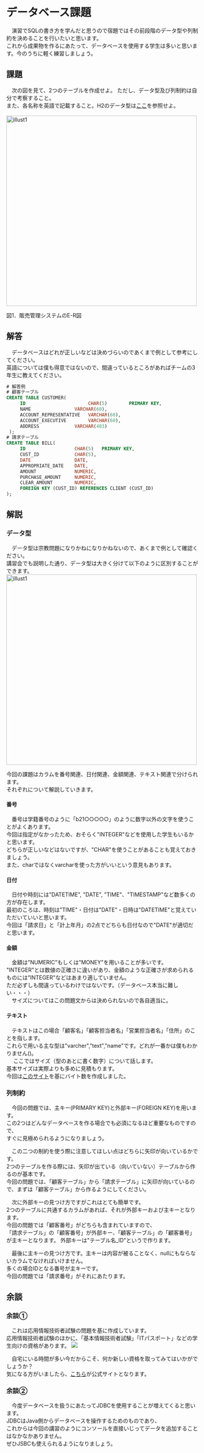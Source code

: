 # データベース課題

　演習でSQLの書き方を学んだと思うので宿題ではその前段階のデータ型や列制約を決めることを行いたいと思います。  
これから成果物を作るにあたって、データベースを使用する学生は多いと思います。今のうちに軽く練習しましょう。

## 課題

　次の図を見て、2つのテーブルを作成せよ。
ただし、データ型及び列制約は自分で考察すること。  
また、各名称を英語で記載すること。H2のデータ型は[ここ](http://www.h2database.com/html/datatypes.html)を参照せよ。  
<br>
<img width="500" alt="illust1" src="https://github.com/Cist-ProjectMember/ProjectMemberDocuments/blob/master/2020s/supplement/database/image/%E5%9B%B310%20(2).png">

図1．販売管理システムのE-R図

## 解答

　データベースはどれが正しいなどは決めづらいのであくまで例として参考にしてください。  
英語については僕も得意ではないので、間違っているところがあればチームの3年生に教えてください。  
```sql
# 解答例
# 顧客テーブル
CREATE TABLE CUSTOMER(
     ID                       CHAR(5)        PRIMARY KEY,
     NAME                VARCHAR(60),
     ACCOUNT_REPRESENTATIVE   VARCHAR(60),
     ACCOUNT_EXECUTIVE        VARCHAR(60),
     ADDRESS             VARCHAR(483)
 );
# 請求テーブル
CREATE TABLE BILL(
     ID                  CHAR(5)   PRIMARY KEY,
     CUST_ID             CHAR(5),
     DATE                DATE,
     APPROPRIATE_DATE    DATE,
     AMOUNT              NUMERIC,
     PURCHASE_AMOUNT     NUMERIC,
     CLEAR_AMOUNT        NUMERIC,
     FOREIGN KEY (CUST_ID) REFERENCES CLIENT (CUST_ID)
);
```

## 解説 

### データ型

　データ型は宗教問題になりかねになりかねないので、あくまで例として確認ください。  
講習会でも説明した通り、データ型は大きく分けて以下のように区別することができます。 
<br>
<img width="500" alt="illust1" src="https://github.com/Cist-ProjectMember/ProjectMemberDocuments/blob/master/2020s/supplement/database/image/%E5%9B%B33.png">

今回の課題はカラムを番号関連、日付関連、金額関連、テキスト関連で分けられます。  
それぞれについて解説していきます。

#### 番号

　番号は学籍番号のように「b21○○○○○」のように数字以外の文字を使うことがよくあります。  
今回は指定がなかったため、おそらく"INTEGER"などを使用した学生もいるかと思います。  
どちらが正しいなどはないですが、"CHAR"を使うことがあることも覚えておきましょう。  
また、charではなくvarcharを使った方がいいという意見もあります。

#### 日付

　日付や時刻には"DATETIME", "DATE", "TIME"、"TIMESTAMP"など数多くの方が存在します。  
最初のころは、時刻は"TIME"・日付は"DATE"・日時は"DATETIME"と覚えていただいていいと思います。  
今回は「請求日」と「計上年月」の2点でどちらも日付なので"DATE"が適切だと思います。  

#### 金額

　金額は"NUMERIC"もしくは"MONEY"を用いることが多いです。  
"INTEGER"とは数値の正確さに違いがあり、金額のような正確さが求められるものには"INTEGER"などはあまり適していません。  
ただ必ずしも間違っているわけではないです。（データベース本当に難しい・・・）  
　サイズについてはこの問題文からは決められないので各自適当に。  

#### テキスト

　テキストはこの場合「顧客名」「顧客担当者名」「営業担当者名」「住所」のことを指します。  
これらで用いる主な型は"varcher","text","name"です。どれが一番かは僕もわかりません()。  
　
 ここではサイズ（型のあとに書く数字）について話します。  
基本サイズは実際よりも多めに見積もります。  
今回は[このサイト](https://kyogom.com/tech/design/maxlength/)を基にバイト数を作成しました。  

### 列制約

　今回の問題では、主キー(PRIMARY KEY)と外部キー(FOREIGN KEY)を用います。  
この2つはどんなデータベースを作る場合でも必須になるほど重要なものですので、  
すぐに見極められるようになりましょう。  

　この二つの制約を使う際に注意してほしい点はどちらに矢印が向いているかです。  
2つのテーブルを作る際には、矢印が出ている（向いていない）テーブルから作るのが基本です。  
今回の問題では、「顧客テーブル」から「請求テーブル」に矢印が向いているので、まずは「顧客テーブル」から作るようにしてください。  

　次に外部キーの見つけ方ですがこれはとても簡単です。  
2つのテーブルに共通するカラムがあれば、それが外部キーおよび主キーとなります。  
今回の問題では「顧客番号」がどちらも含まれていますので、  
「請求テーブル」の「顧客番号」が外部キー、「顧客テーブル」の「顧客番号」が主キーとなります。
外部キーは"テーブル名_ID"というで作ります。  

　最後に主キーの見つけ方です。主キーは内容が被ることなく、nullにもならないカラムでなければいけません。  
 多くの場合IDとなる番号が主キーです。  
今回の問題では「請求番号」がそれにあたります。  

## 余談
### 余談①

　これは応用情報技術者試験の問題を基に作成しています。  
応用情報技術者試験のほかに、「基本情報技術者試験」「ITパスポート」などの学生向けの資格があります。
[![](https://github.com/Cist-ProjectMember/ProjectMemberDocuments/blob/master/2020s/supplement/database/image/%E5%9B%B311.png)](https://www.jitec.ipa.go.jp/1_11seido/seido_gaiyo.html)  

　自宅にいる時間が多い今だからこそ、何か新しい資格を取ってみてはいかがでしょうか？  
気になる方がいましたら、[こちら](https://www.jitec.ipa.go.jp/1_11seido/seido_gaiyo.html)が公式サイトとなります。

### 余談②

　今度データベースを扱うにあたってJDBCを使用することが増えてくると思います。  
JDBCはJava側からデータベースを操作するためのものであり、  
これからは今回の講習のようにコンソールを直接いじってデータを追加することはなかなかありません。  
ぜひJSBCも使えられるようになりましょう。

